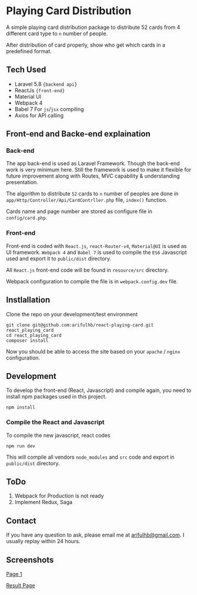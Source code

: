 # Playing Card Distribution 
A simple playing card distribution package to distribute 52 cards from 4 different card type to `n`  number of people. 

After distribution of card properly, show who get which cards in a predefined format.

## Tech Used
- Laravel 5.8 `{backend api}`
- ReactJs `{front-end}`
- Material UI
- Webpack 4
- Babel 7 For `js`/`jsx` compiling
- Axios for API calling

## Front-end and Backe-end explaination
### Back-end
The app back-end is used as Laravel Framework. Though the back-end work is very minimum here. Still the framework is used to make it flexible for future improvement along with Routes, MVC capability & understanding presentation.

The algorithm to distribute `52` cards to `n` number of peoples are done in `app/Http/Controller/Api/CardContrller.php` file, `index()` function.

Cards name and page number are stored as configure file in `config/card.php`.

### Front-end
Front-end is coded with `React.js`, `react-Router-v4`, `Material@UI` is used as UI framework. `Webpack 4` and `Babel 7` is used to compile the `ES6` Javascript used and export it to `public/dist` directory.

All `React.js` front-end code will be found in `resource/src` directory.

Webpack configuration to compile the file is in `webpack.config.dev` file.


## Instlallation
Clone the repo on your development/test environment

```
git clone git@github.com:arifulhb/react-playing-card.git react_playing_card
cd react_playing_card
composer install
```

Now you should be able to access the site based on your `apache` / `nginx` configuration.

## Development
To develop the front-end (React, Javascript) and compile again, you need to install npm packages used in this project.

```
npm install
```
### Compile the React and Javascript
To compile the new javascript, react codes
```
npm run dev
```
This will compile all vendors `node_modules` and `src` code and export in `public/dist` directory.


## ToDo
1. Webpack for Production is not ready
2. Implement Redux, Saga 
## Contact
If you have any question to ask, please email me at [arifulhb@gmail.com](mailto:arifulhb@gmail.com). 
I usually replay within 24 hours.


## Screenshots

[Page 1](https://i.imgur.com/KMDJRdN.png)

[Result Page](https://i.imgur.com/ZvDao4S.png)
